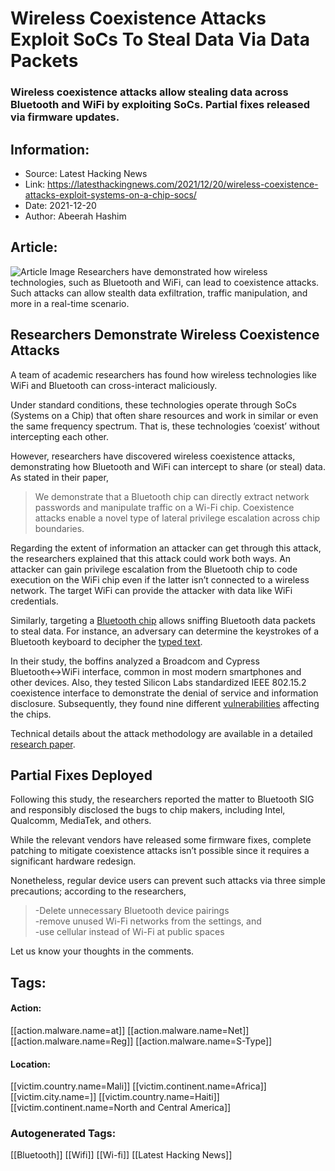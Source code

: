 # Wireless Coexistence Attacks Exploit SoCs To Steal Data Via Data Packets
### Wireless coexistence attacks allow stealing data across Bluetooth and WiFi by exploiting SoCs. Partial fixes released via firmware updates.

## Information:
+ Source: Latest Hacking News
+ Link: https://latesthackingnews.com/2021/12/20/wireless-coexistence-attacks-exploit-systems-on-a-chip-socs/
+ Date: 2021-12-20
+ Author: Abeerah Hashim


## Article:
![Article Image](https://latesthackingnews.com/wp-content/uploads/2019/10/wireless-signal-1119306_640.png)
 Researchers have demonstrated how wireless technologies, such as Bluetooth and WiFi, can lead to coexistence attacks. Such attacks can allow stealth data exfiltration, traffic manipulation, and more in a real-time scenario.

 Researchers Demonstrate Wireless Coexistence Attacks
----------------------------------------------------

 A team of academic researchers has found how wireless technologies like WiFi and Bluetooth can cross-interact maliciously.

 Under standard conditions, these technologies operate through SoCs (Systems on a Chip) that often share resources and work in similar or even the same frequency spectrum. That is, these technologies ‘coexist’ without intercepting each other.

 However, researchers have discovered wireless coexistence attacks, demonstrating how Bluetooth and WiFi can intercept to share (or steal) data. As stated in their paper,

 
> We demonstrate that a Bluetooth chip can directly extract network passwords and manipulate traffic on a Wi-Fi chip. Coexistence attacks enable a novel type of lateral privilege escalation across chip boundaries.
> 
> 

 Regarding the extent of information an attacker can get through this attack, the researchers explained that this attack could work both ways. An attacker can gain privilege escalation from the Bluetooth chip to code execution on the WiFi chip even if the latter isn’t connected to a wireless network. The target WiFi can provide the attacker with data like WiFi credentials.

 Similarly, targeting a [Bluetooth chip](https://latesthackingnews.com/2021/09/12/braktooth-vulnerabilities-riddle-bluetooth-devices-from-numerous-vendors/) allows sniffing Bluetooth data packets to steal data. For instance, an adversary can determine the keystrokes of a Bluetooth keyboard to decipher the [typed text](https://latesthackingnews.com/2020/12/28/voice-assistants-can-store-and-leak-texts-typed-on-smartphones-in-proximity/).

 In their study, the boffins analyzed a Broadcom and Cypress Bluetooth↔WiFi interface, common in most modern smartphones and other devices. Also, they tested Silicon Labs standardized IEEE 802.15.2 coexistence interface to demonstrate the denial of service and information disclosure. Subsequently, they found nine different [vulnerabilities](https://latesthackingnews.com/2021/12/14/hackers-attacked-1-6-million-wordpress-sites-via-four-different-vulnerable-plugins/) affecting the chips.

 Technical details about the attack methodology are available in a detailed [research paper](https://arxiv.org/pdf/2112.05719.pdf).

 Partial Fixes Deployed
----------------------

 Following this study, the researchers reported the matter to Bluetooth SIG and responsibly disclosed the bugs to chip makers, including Intel, Qualcomm, MediaTek, and others.

 While the relevant vendors have released some firmware fixes, complete patching to mitigate coexistence attacks isn’t possible since it requires a significant hardware redesign.

 Nonetheless, regular device users can prevent such attacks via three simple precautions; according to the researchers,

 
> -Delete unnecessary Bluetooth device pairings  
>  -remove unused Wi-Fi networks from the settings, and  
>  -use cellular instead of Wi-Fi at public spaces
> 
> 

 Let us know your thoughts in the comments.

   


## Tags:

#### Action:
[[action.malware.name=at]] [[action.malware.name=Net]] [[action.malware.name=Reg]] [[action.malware.name=S-Type]]

#### Location:
[[victim.country.name=Mali]] [[victim.continent.name=Africa]] [[victim.city.name=]] [[victim.country.name=Haiti]] [[victim.continent.name=North and Central America]]

### Autogenerated Tags:
[[Bluetooth]] [[Wifi]] [[Wi-fi]] [[Latest Hacking News]]

